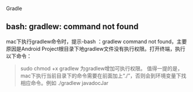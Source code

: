 Gradle

## bash: gradlew: command not found
mac下执行gradlew命令时，提示-bash ：gradlew command not found，主要原因是Android Project根目录下地gradlew文件没有执行权限。打开终端，执行以下命令：
> sudo chmod +x gradlew
为gradlew增加可执行权限。
值得一提的是，mac下执行当前目录下的命令需要在前面加上“./”，否则会到环境变量下找相应命令。例如
> ./gradlew javadocJar
